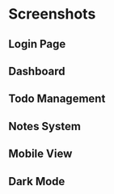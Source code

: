 # Screenshots

## Login Page

## Dashboard

## Todo Management

## Notes System

## Mobile View

## Dark Mode
